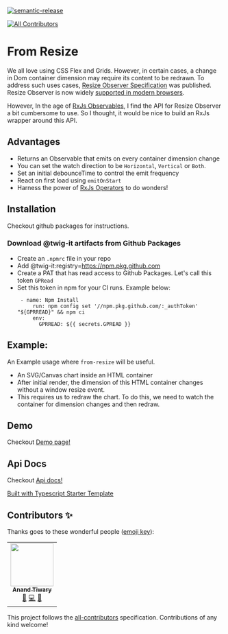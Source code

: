 [![semantic-release](https://img.shields.io/badge/%20%20%F0%9F%93%A6%F0%9F%9A%80-semantic--release-e10079.svg)](https://github.com/semantic-release/semantic-release)
<!-- ALL-CONTRIBUTORS-BADGE:START - Do not remove or modify this section -->
[![All Contributors](https://img.shields.io/badge/all_contributors-1-orange.svg?style=flat-square)](#contributors-)
<!-- ALL-CONTRIBUTORS-BADGE:END -->


# From Resize

We all love using CSS Flex and Grids. However, in certain cases, a change in Dom container dimension may require its content to be redrawn. To address such uses cases, [Resize Observer Specification](https://developer.mozilla.org/en-US/docs/Web/API/ResizeObserver) was published. Resize Observer is now widely [supported in modern browsers](https://caniuse.com/?search=resize%20observer).  

However, In the age of [RxJs Observables](https://github.com/ReactiveX/rxjs), I find the API for Resize Observer a bit cumbersome to use. So I thought, it would be nice to build an RxJs wrapper around this API. 

## Advantages
- Returns an Observable that emits on every container dimension change
- You can set the watch direction to be `Horizontal`, `Vertical` or `Both`.
- Set an initial debounceTime to control the emit frequency
- React on first load using `emitOnStart`
- Harness the power of [RxJs Operators](https://rxjs.dev/guide/operators) to do wonders!

## Installation

Checkout github packages for instructions.

### Download @twig-it artifacts from Github Packages
- Create an `.npmrc` file in your repo
- Add @twig-it:registry=https://npm.pkg.github.com
- Create a PAT that has read access to Github Packages. Let's call this token `GPRead`
- Set this token in npm for your CI runs. Example below:
   ```
    - name: Npm Install
        run: npm config set '//npm.pkg.github.com/:_authToken' "${GPRREAD}" && npm ci
        env:
          GPRREAD: ${{ secrets.GPREAD }}

   ```
      
## Example:

An Example usage where `from-resize` will be useful.
- An SVG/Canvas chart inside an HTML container
- After initial render, the dimension of this HTML container changes without a window resize event.
- This requires us to redraw the chart. To do this, we need to watch the container for dimension changes and then redraw.

## Demo
 
Checkout [Demo page!](https://twig-it.github.io/from-resize/)

## Api Docs

Checkout [Api docs!](https://twig-it.github.io/from-resize/types/index.html)


[Built with Typescript Starter Template](https://github.com/twig-it/typescript-starter-template)

## Contributors ✨

Thanks goes to these wonderful people ([emoji key](https://allcontributors.org/docs/en/emoji-key)):

<!-- ALL-CONTRIBUTORS-LIST:START - Do not remove or modify this section -->
<!-- prettier-ignore-start -->
<!-- markdownlint-disable -->
<table>
  <tr>
    <td align="center"><a href="https://www.linkedin.com/in/tiwarya/"><img src="https://avatars.githubusercontent.com/u/52081890?v=4?s=100" width="100px;" alt=""/><br /><sub><b>Anand Tiwary</b></sub></a><br /><a href="#ideas-anandtiwary" title="Ideas, Planning, & Feedback">🤔</a> <a href="https://github.com/twig-it/from-resize/commits?author=anandtiwary" title="Code">💻</a> <a href="#tool-anandtiwary" title="Tools">🔧</a></td>
  </tr>
</table>

<!-- markdownlint-restore -->
<!-- prettier-ignore-end -->

<!-- ALL-CONTRIBUTORS-LIST:END -->

This project follows the [all-contributors](https://github.com/all-contributors/all-contributors) specification. Contributions of any kind welcome!
